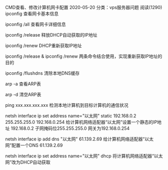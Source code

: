 CMD查看、修改计算机网卡配置
2020-05-20 分类：vps服务器问题 阅读(1290)
ipconfig 查看网卡基本信息

ipconfig /all 查看网卡详细信息

ipconfig /release 释放DHCP自动获取的IP地址

ipconfig /renew DHCP重新获取IP地址

ipconfig /release & ipconfig /renew  两条命令结合使用，实现重新获取IP地址的目的

ipconfig /flushdns 清除本地DNS缓存

arp -a 查看ARP表

arp -d 清空ARP表

ping xxx.xxx.xxx.xxx 检测本地计算机到目标计算机的通信状况

netsh interface ip set address name="以太网" static 192.168.0.2 255.255.255.0 192.168.0.254 给计算机网络适配器“以太网”设置一个静态的IP地址 192.168.0.2 子网掩码位255.255.255.0 网关为192.168.0.254

netsh interface ip add dns "以太网" 61.139.2.69  给计算机网络适配器“以太网”配置一个DNS 61.139.2.69

netsh interface ip set address name="以太网" dhcp 将计算机网络适配器“以太网”改为DHCP自动获取
